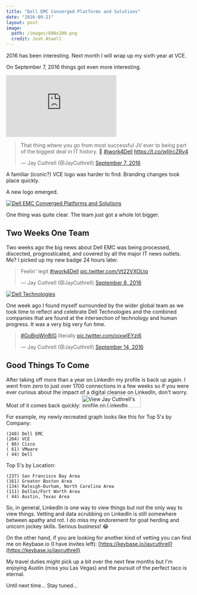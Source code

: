 ```yaml
---
title: "Dell EMC Converged Platforms and Solutions"
date: "2016-09-21"
layout: post
image:
  path: /images/600x200.png
  credit: Josh Atwell
---
```


2016 has been interesting. Next month I will wrap up my sixth year at VCE.

On September 7, 2016 things got even more interesting.

<iframe width="300" height="168" src="https://www.youtube.com/embed/KyLBJAglAiw" frameborder="0" allowfullscreen></iframe>

<blockquote class="twitter-tweet" data-lang="en"><p lang="en" dir="ltr">That thing where you go from most successful JV ever to being part of the biggest deal in IT history. 🚀 <a href="https://twitter.com/hashtag/iwork4Dell?src=hash">#iwork4Dell</a> <a href="https://t.co/wIilrcZRv4">https://t.co/wIilrcZRv4</a></p>&mdash; Jay Cuthrell (@JayCuthrell) <a href="https://twitter.com/JayCuthrell/status/773558118483505152">September 7, 2016</a></blockquote>
<script async src="//platform.twitter.com/widgets.js" charset="utf-8"></script>

A familiar (iconic?) VCE logo was harder to find. Branding changes took place quickly. 

A new logo emerged.

[![Dell EMC Converged Platforms and Solutions](/images/dell-emc-logo-text.png "Dell EMC Converged Platforms and Solutions")](http://www.vce.com/)

One thing was quite clear. The team just got a whole lot bigger.


Two Weeks One Team
------------------

Two weeks ago the big news about Dell EMC was being processed, discected, prognosticated, and covered by all the major IT news outlets. Me? I picked up my new badge 24 hours later.

<blockquote class="twitter-tweet" data-lang="en"><p lang="en" dir="ltr">Feelin&#39; legit <a href="https://twitter.com/hashtag/iwork4Dell?src=hash">#iwork4Dell</a> <a href="https://t.co/Vt22VXOLtq">pic.twitter.com/Vt22VXOLtq</a></p>&mdash; Jay Cuthrell (@JayCuthrell) <a href="https://twitter.com/JayCuthrell/status/773985660650651648">September 8, 2016</a></blockquote>
<script async src="//platform.twitter.com/widgets.js" charset="utf-8"></script>

[![Dell Technologies](/images/dell-technologies-logo-strip.png "Dell Technologies")](https://www.delltechnologies.com/)

One week ago I found myself surrounded by the wider global team as we took time to reflect and celebrate Dell Technologies and the combined companies that are found at the intersection of technology and human progress. It was a very big very fun time.

<blockquote class="twitter-tweet" data-lang="en"><p lang="en" dir="ltr"><a href="https://twitter.com/hashtag/GoBigWinBIG?src=hash">#GoBigWinBIG</a> literally <a href="https://t.co/oixwIEYzj6">pic.twitter.com/oixwIEYzj6</a></p>&mdash; Jay Cuthrell (@JayCuthrell) <a href="https://twitter.com/JayCuthrell/status/776083395226980353">September 14, 2016</a></blockquote>
<script async src="//platform.twitter.com/widgets.js" charset="utf-8"></script>


Good Things To Come
-------------------

After taking off more than a year on LinkedIn my profile is back up again. I went from zero to just over 1700 connections in a few weeks so if you were ever curious about the impact of a digital cleanse on LinkedIn, don't worry. Most of it comes back quickly: <a href="https://www.linkedin.com/pub/jay-cuthrell/a9/185/44"> <img src="https://static.licdn.com/scds/common/u/img/webpromo/btn_myprofile_160x33.png" width="160" height="33" border="0" alt="View Jay Cuthrell's profile on LinkedIn"> </a>

For example, my newly recreated graph looks like this for Top 5's by Company:

````
(248) Dell EMC
(204) VCE
( 86) Cisco
( 61) VMware
( 44) Dell
````

Top 5's by Location:

````
(237) San Francisco Bay Area
(161) Greater Boston Area
(134) Raleigh-Durham, North Carolina Area
(111) Dallas/Fort Worth Area
( 44) Austin, Texas Area
````

So, in general, LinkedIn is one way to view things but not the only way to view things. Vetting and data scrubbing on LinkedIn is still somewhere between apathy and rot. I do miss my endorement for goat herding and unicorn jockey skills. Serious business! 😂

On the other hand, if you are looking for another kind of vetting you can find me on Keybase.io (I have invites left): [https://keybase.io/jaycuthrell](https://keybase.io/jaycuthrell)

My travel duties might pick up a bit over the next few months but I'm enjoying Austin (miss you Las Vegas) and the pursuit of the perfect taco is eternal.

Until next time... Stay tuned...
